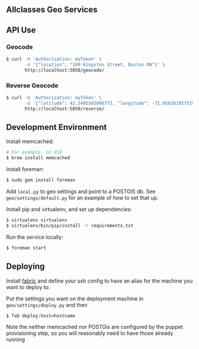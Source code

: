 Allclasses Geo Services
-----------------------

## API Use

### Geocode

```bash
$ curl -H 'Authorization: myToken' \
       -d '{"location": "109 Kingston Street, Boston MA"}' \
       http://localhost:5050/geocode/
```

### Reverse Geocode

```bash
$ curl -H 'Authorization: myToken' \
       -d '{"latitude": 42.3495585006773, "longitude": -71.0503819575293}' \
       http://localhost:5050/reverse/
```


## Development Environment

Install memcached:

```bash
# For example, on OSX
$ brew install memcached
```

Install foreman:

```bash
$ sudo gem install foreman
```

Add `local.py` to geo settings and point to a POSTGIS db.  See
`geo/settings/default.py` for an example of how to set that up.

Install pip and virtualenv, and set up dependencies:

```bash
$ virtualenv virtualenv
$ virtualenv/bin/pip/install -r requirements.txt
```

Run the service locally:

```bash
$ foreman start
```


## Deploying

Install [fabric](http://www.fabfile.org/) and define your ssh config to have
an alias for the machine you want to deploy to.

Put the settings you want on the deployment machine in `geo/settings/deploy.py`
and then

```bash
$ fab deploy:host=hostname
```

Note the neither memcached nor POSTGis are configured by the puppet
provisioning step, so you will reasonably need to have those already running
